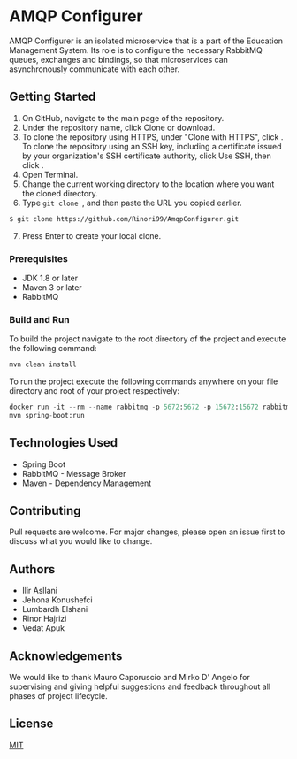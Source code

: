 # AMQP Configurer
AMQP Configurer is an isolated microservice that is a part of the Education Management System. Its role is to configure the necessary RabbitMQ queues, exchanges and bindings, so that microservices can asynchronously communicate with each other.
## Getting Started
1. On GitHub, navigate to the main page of the repository.
2. Under the repository name, click Clone or download.
3. To clone the repository using HTTPS, under "Clone with HTTPS", click . To clone the repository using an SSH key, including a certificate issued by your organization's SSH certificate authority, click Use SSH, then click .
4. Open Terminal.
5. Change the current working directory to the location where you want the cloned directory.
6. Type ```git clone ```, and then paste the URL you copied earlier.
```bash
$ git clone https://github.com/Rinori99/AmqpConfigurer.git
```
7. Press Enter to create your local clone.
### Prerequisites
- JDK 1.8 or later
- Maven 3 or later
- RabbitMQ

### Build and Run
To build the project navigate to the root directory of the project and execute the following command:
```python
mvn clean install
```
To run the project execute the following commands anywhere on your file directory and root of your project respectively:
```python
docker run -it --rm --name rabbitmq -p 5672:5672 -p 15672:15672 rabbitmq:3-management
mvn spring-boot:run
```
## Technologies Used
- Spring Boot
- RabbitMQ - Message Broker
- Maven - Dependency Management
## Contributing
Pull requests are welcome. For major changes, please open an issue first to discuss what you would like to change.
## Authors
- Ilir Asllani
- Jehona Konushefci
- Lumbardh Elshani
- Rinor Hajrizi
- Vedat Apuk
## Acknowledgements
We would like to thank Mauro Caporuscio and Mirko D' Angelo for supervising and giving helpful suggestions and feedback throughout all phases of project lifecycle.
## License
[MIT](https://choosealicense.com/licenses/mit/)
